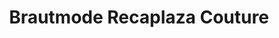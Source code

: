 ---
title: "Brautmode Recaplaza Couture"
url: /urmitz/brautmode-recaplaza-couture/
shop: Kleidung
---